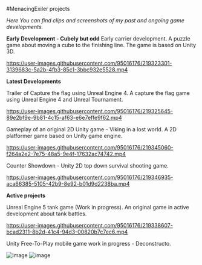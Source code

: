 #MenacingExiler projects

*Here You can find clips and screenshots of my past and ongoing game developments.*


**Early Development - Cubely but odd**
Early carrier development. A puzzle game about moving a cube to the finishing line. The game is based on Unity 3D.

https://user-images.githubusercontent.com/95016176/219323301-3139683c-5a2b-4fb3-85c1-3bbc932e5528.mp4

**Latest Developments**


Trailer of Capture the flag using Unreal Engine 4. A capture the flag game using Unreal Engine 4 and Unreal Tournament.

https://user-images.githubusercontent.com/95016176/219325645-89e2bf9e-9b81-4c15-af63-e6e7effe9f62.mp4

Gameplay of an original 2D Unity game - Viking in a lost world. A 2D platformer game based on Unity game engine.

https://user-images.githubusercontent.com/95016176/219345060-f264a2e2-7e75-48a5-9e4f-17632ac74742.mp4

Counter Showdown - Unity 2D top down survival shooting game.

https://user-images.githubusercontent.com/95016176/219346935-aca66385-5105-42b9-8e92-b01d9d2238ba.mp4

**Active projects**


Unreal Engine 5 tank game (Work in progress). An original game in active development about tank battles.

https://user-images.githubusercontent.com/95016176/219338607-bcad2311-8b2d-41c4-94d3-00820b7c7ec6.mp4

Unity Free-To-Play mobile game work in progress - Deconstructo.

![image](https://user-images.githubusercontent.com/95016176/219348330-13bdac95-f284-4c42-be2d-3fda63116785.png)
![image](https://user-images.githubusercontent.com/95016176/219348428-0b79213a-dc58-4a48-a7a4-ad3d3fd6e667.png)
